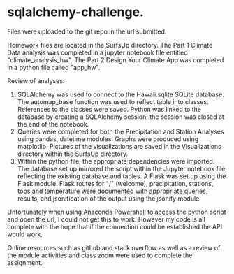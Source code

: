 # sqlalchemy-challenge.

Files were uploaded to the git repo in the url submitted.

Homework files are located in the SurfsUp directory. The Part 1 Climate Data analysis was completed in a jupyter notebook file entitled "climate_analysis_hw". The Part 2 Design Your Climate App was completed in a python file called "app_hw". 

Review of analyses:
1. SQLAlchemy was used to connect to the Hawaii.sqlite SQLite database. The automap_base function was used to reflect table into classes. References to the classes were saved. Python was linked to the database by creating a SQLAlchemy session; the session was closed at the end of the notebook.
2. Queries were completed for both the Precipitation and Station Analyses using pandas, datetime modules. Graphs were produced using matplotlib. Pictures of the visualizations are saved in the Visualizations directory within the SurfsUp directory.
3. Within the python file, the appropriate dependencies were imported. The database set up mirrored the script within the Jupyter notebook file, reflecting the existing database and tables. A Flask was set up using the Flask module. Flask routes for "/" (welcome), precipitation, stations, tobs and temperature were documented with appropriate queries, results, and jsonification of the output using the jsonify module. 

Unfortunately when using Anaconda Powershell to access the python script and open the url, I could not get this to work. However my code is all complete with the hope that if the connection could be established the API would work. 

Online resources such as github and stack overflow as well as a review of the module activities and class zoom were used to complete the assignment.
